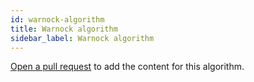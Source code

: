 ```yaml
---
id: warnock-algorithm
title: Warnock algorithm
sidebar_label: Warnock algorithm
---
```


[Open a pull request](https://github.com/AllAlgorithms/algorithms/tree/master/docs/warnock-algorithm.md) to add the content for this algorithm.